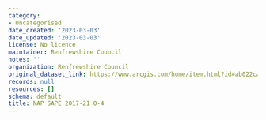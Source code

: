 ```yaml
---
category:
- Uncategorised
date_created: '2023-03-03'
date_updated: '2023-03-03'
license: No licence
maintainer: Renfrewshire Council
notes: ''
organization: Renfrewshire Council
original_dataset_link: https://www.arcgis.com/home/item.html?id=ab022ca1696f4a999d1ffe897f011878
records: null
resources: []
schema: default
title: NAP SAPE 2017-21 0-4
---
```

